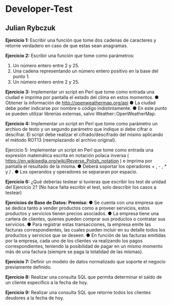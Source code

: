 # Developer-Test

## Julian Rybczuk

**Ejercicio 1:**
  Escribir una función que tome dos cadenas de caracteres y retorne verdadero en caso de que estas sean
  anagramas.

**Ejercicio 2:**
  Escribir una función que tome como parámetros:
  1. Un número entero entre 2 y 25.
  2. Una cadena representando un número entero positivo en la base del punto 1.
  3. Un número entero entre 2 y 25.

**Ejercicio 3:**
  Implementar un script en Perl que tome como entrada una ciudad e imprima por pantalla el estado del clima en
  estos momentos.
  ● Obtener la información de http://openweathermap.org/api
  ● La ciudad debe poder indicarse por nombre o código indistintamente.
  ● En este punto se pueden utilizar librerías externas, salvo Weather::OpenWeatherMap.

**Ejercicio 4:**
  Implementar un script en Perl que tome como parámetro un archivo de texto y un segundo parámetro que
  indique si debe cifrar o descifrar.
  El script debe realizar el cifrado/descifrado del mismo aplicando el método ROT13 (reemplazando el archivo
  original).

Ejercicio 5:
  Implementar un script en Perl que tome como entrada una expresión matemática escrita en notación polaca
  inversa ( https://en.wikipedia.org/wiki/Reverse_Polish_notation ) e imprima por pantalla el resultado
  de la misma.
  ● Deberá soportar los operadores + , - , * y / .
  ● Los operandos y operadores se separaran por espacio.

**Ejercicio 6:**
  ¿Qué deberías testear si tuvieras que escribir los test de unidad del Ejercicio 2? (No hace falta escribir el test,
  solo describir los casos a testear)

**Ejercicios de Base de Datos:**
**Premisa:**
  ● Se cuenta con una empresa que se dedica tanto a vender productos como a proveer servicios, estos
  productos y servicios tienen precios asociados.
  ● La empresa tiene una cartera de clientes, quienes pueden comprar sus productos o contratar sus
  servicios.
  ● Para registrar estas transacciones, la empresa emite las facturas correspondientes, las cuales pueden
  incluir en su detalle todos los productos y servicios que se deseen.
  ● En función de las facturas emitidas por la empresa, cada uno de los clientes va realizando los pagos
  correspondientes, teniendo la posibilidad de pagar en un mismo momento más de una factura (siempre
  se paga la totalidad de las mismas).

**Ejercicio 7:**
  Definir un modelo de datos normalizado que soporte el negocio previamente definido.

**Ejercicio 8:**
  Realizar una consulta SQL que permita determinar el saldo de un cliente específico a la fecha de hoy.

**Ejercicio 9:**
  Realizar una consulta SQL que retorne todos los clientes deudores a la fecha de hoy.
